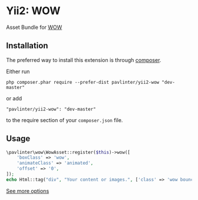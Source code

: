 Yii2: WOW
=============================
Asset Bundle for [WOW](http://akuma.su/blog/animatsiya-elementov-po-mere-prokrutki-stranitsy.html)

Installation
-----------------------
The preferred way to install this extension is through [composer](http://getcomposer.org/download/).

Either run

```
php composer.phar require --prefer-dist pavlinter/yii2-wow "dev-master"
```

or add

```
"pavlinter/yii2-wow": "dev-master"
```

to the require section of your `composer.json` file.

Usage
------------------------
```php
\pavlinter\wow\WowAsset::register($this)->wow([
    'boxClass' => 'wow',
    'animateClass' => 'animated',
    'offset' => '0',
]);
echo Html::tag("div", "Your content or images.", ['class' => 'wow bounceInUp']);
```
[See more options](http://akuma.su/blog/animatsiya-elementov-po-mere-prokrutki-stranitsy.html)